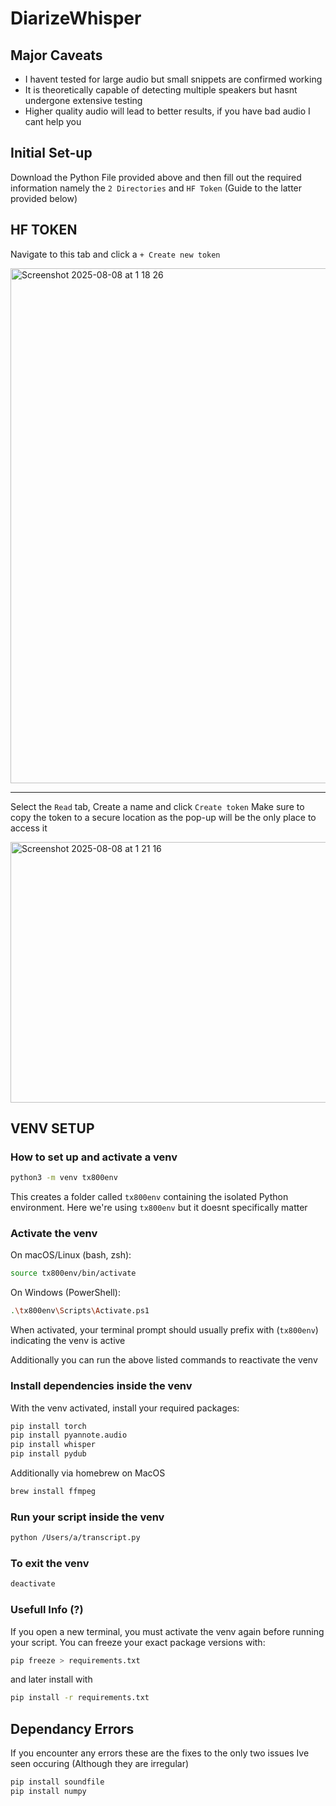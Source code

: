 # DiarizeWhisper

## Major Caveats
- I havent tested for large audio but small snippets are confirmed working
- It is theoretically capable of detecting multiple speakers but hasnt undergone extensive testing
- Higher quality audio will lead to better results, if you have bad audio I cant help you

## Initial Set-up

Download the Python File provided above and then fill out the required information namely the `2 Directories` and `HF Token` (Guide to the latter provided below)

## HF TOKEN

Navigate to this tab and click a `+ Create new token`

<img width="1497" height="824" alt="Screenshot 2025-08-08 at 1 18 26" src="https://github.com/user-attachments/assets/fc89d837-af5a-4a81-b0f3-17c24eb032e6" />

---

Select the `Read` tab, Create a name and click `Create token`
Make sure to copy the token to a secure location as the pop-up will be the only place to access it

<img width="951" height="417" alt="Screenshot 2025-08-08 at 1 21 16" src="https://github.com/user-attachments/assets/1f62ae1a-df8f-44f6-979f-9095914de379" />


## VENV SETUP

### How to set up and activate a venv

```bash
python3 -m venv tx800env
```

This creates a folder called `tx800env` containing the isolated Python environment.
Here we're using `tx800env` but it doesnt specifically matter


### Activate the venv

On macOS/Linux (bash, zsh):

```bash
source tx800env/bin/activate
```

On Windows (PowerShell):

```bash
.\tx800env\Scripts\Activate.ps1
```

When activated, your terminal prompt should usually prefix with (`tx800env`) indicating the venv is active

Additionally you can run the above listed commands to reactivate the venv

### Install dependencies inside the venv

With the venv activated, install your required packages:

```bash
pip install torch
pip install pyannote.audio
pip install whisper
pip install pydub
```

Additionally via homebrew on MacOS

```bash
brew install ffmpeg
```

### Run your script inside the venv

```bash
python /Users/a/transcript.py
```


### To exit the venv

```bash
deactivate
```

### Usefull Info (?)

If you open a new terminal, you must activate the venv again before running your script.
You can freeze your exact package versions with:

```bash
pip freeze > requirements.txt
```

and later install with

```bash
pip install -r requirements.txt
```

## Dependancy Errors

If you encounter any errors these are the fixes to the only two issues Ive seen occuring (Although they are irregular)

```bash
pip install soundfile
pip install numpy
```
